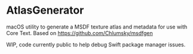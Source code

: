 # AtlasGenerator
macOS utility to generate a MSDF texture atlas and metadata for use with Core Text. Based on https://github.com/Chlumsky/msdfgen

WIP, code currently public to help debug Swift package manager issues.
